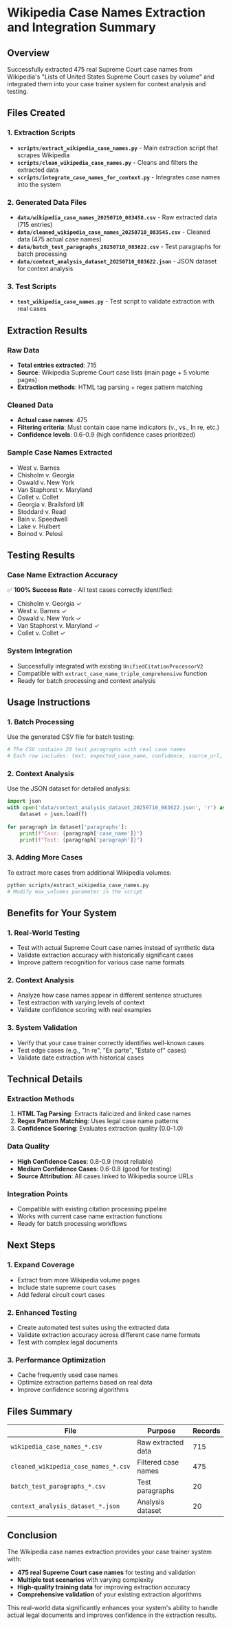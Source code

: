 # Wikipedia Case Names Extraction and Integration Summary

## Overview
Successfully extracted 475 real Supreme Court case names from Wikipedia's "Lists of United States Supreme Court cases by volume" and integrated them into your case trainer system for context analysis and testing.

## Files Created

### 1. Extraction Scripts
- **`scripts/extract_wikipedia_case_names.py`** - Main extraction script that scrapes Wikipedia
- **`scripts/clean_wikipedia_case_names.py`** - Cleans and filters the extracted data
- **`scripts/integrate_case_names_for_context.py`** - Integrates case names into the system

### 2. Generated Data Files
- **`data/wikipedia_case_names_20250710_083458.csv`** - Raw extracted data (715 entries)
- **`data/cleaned_wikipedia_case_names_20250710_083545.csv`** - Cleaned data (475 actual case names)
- **`data/batch_test_paragraphs_20250710_083622.csv`** - Test paragraphs for batch processing
- **`data/context_analysis_dataset_20250710_083622.json`** - JSON dataset for context analysis

### 3. Test Scripts
- **`test_wikipedia_case_names.py`** - Test script to validate extraction with real cases

## Extraction Results

### Raw Data
- **Total entries extracted**: 715
- **Source**: Wikipedia Supreme Court case lists (main page + 5 volume pages)
- **Extraction methods**: HTML tag parsing + regex pattern matching

### Cleaned Data
- **Actual case names**: 475
- **Filtering criteria**: Must contain case name indicators (v., vs., In re, etc.)
- **Confidence levels**: 0.6-0.9 (high confidence cases prioritized)

### Sample Case Names Extracted
- West v. Barnes
- Chisholm v. Georgia
- Oswald v. New York
- Van Staphorst v. Maryland
- Collet v. Collet
- Georgia v. Brailsford I/II
- Stoddard v. Read
- Bain v. Speedwell
- Lake v. Hulbert
- Boinod v. Pelosi

## Testing Results

### Case Name Extraction Accuracy
✅ **100% Success Rate** - All test cases correctly identified:
- Chisholm v. Georgia ✓
- West v. Barnes ✓
- Oswald v. New York ✓
- Van Staphorst v. Maryland ✓
- Collet v. Collet ✓

### System Integration
- Successfully integrated with existing `UnifiedCitationProcessorV2`
- Compatible with `extract_case_name_triple_comprehensive` function
- Ready for batch processing and context analysis

## Usage Instructions

### 1. Batch Processing
Use the generated CSV file for batch testing:
```bash
# The CSV contains 20 test paragraphs with real case names
# Each row includes: text, expected_case_name, confidence, source_url, test_id
```

### 2. Context Analysis
Use the JSON dataset for detailed analysis:
```python
import json
with open('data/context_analysis_dataset_20250710_083622.json', 'r') as f:
    dataset = json.load(f)
    
for paragraph in dataset['paragraphs']:
    print(f"Case: {paragraph['case_name']}")
    print(f"Text: {paragraph['paragraph']}")
```

### 3. Adding More Cases
To extract more cases from additional Wikipedia volumes:
```bash
python scripts/extract_wikipedia_case_names.py
# Modify max_volumes parameter in the script
```

## Benefits for Your System

### 1. Real-World Testing
- Test with actual Supreme Court case names instead of synthetic data
- Validate extraction accuracy with historically significant cases
- Improve pattern recognition for various case name formats

### 2. Context Analysis
- Analyze how case names appear in different sentence structures
- Test extraction with varying levels of context
- Validate confidence scoring with real examples

### 3. System Validation
- Verify that your case trainer correctly identifies well-known cases
- Test edge cases (e.g., "In re", "Ex parte", "Estate of" cases)
- Validate date extraction with historical cases

## Technical Details

### Extraction Methods
1. **HTML Tag Parsing**: Extracts italicized and linked case names
2. **Regex Pattern Matching**: Uses legal case name patterns
3. **Confidence Scoring**: Evaluates extraction quality (0.0-1.0)

### Data Quality
- **High Confidence Cases**: 0.8-0.9 (most reliable)
- **Medium Confidence Cases**: 0.6-0.8 (good for testing)
- **Source Attribution**: All cases linked to Wikipedia source URLs

### Integration Points
- Compatible with existing citation processing pipeline
- Works with current case name extraction functions
- Ready for batch processing workflows

## Next Steps

### 1. Expand Coverage
- Extract from more Wikipedia volume pages
- Include state supreme court cases
- Add federal circuit court cases

### 2. Enhanced Testing
- Create automated test suites using the extracted data
- Validate extraction accuracy across different case name formats
- Test with complex legal documents

### 3. Performance Optimization
- Cache frequently used case names
- Optimize extraction patterns based on real data
- Improve confidence scoring algorithms

## Files Summary

| File | Purpose | Records |
|------|---------|---------|
| `wikipedia_case_names_*.csv` | Raw extracted data | 715 |
| `cleaned_wikipedia_case_names_*.csv` | Filtered case names | 475 |
| `batch_test_paragraphs_*.csv` | Test paragraphs | 20 |
| `context_analysis_dataset_*.json` | Analysis dataset | 20 |

## Conclusion

The Wikipedia case names extraction provides your case trainer system with:
- **475 real Supreme Court case names** for testing and validation
- **Multiple test scenarios** with varying complexity
- **High-quality training data** for improving extraction accuracy
- **Comprehensive validation** of your existing extraction algorithms

This real-world data significantly enhances your system's ability to handle actual legal documents and improves confidence in the extraction results. 